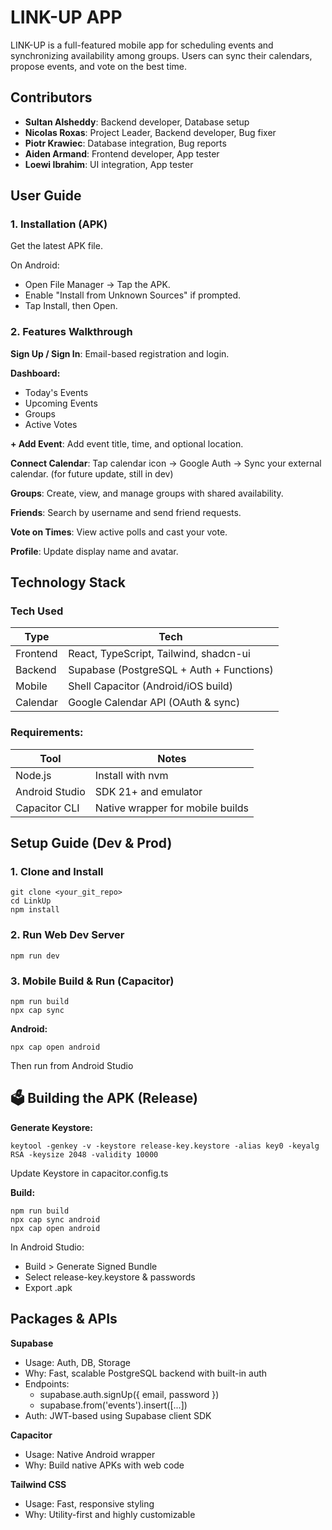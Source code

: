 
# LINK-UP APP
LINK-UP is a full-featured mobile app for scheduling events and synchronizing availability among groups. Users can sync their calendars, propose events, and vote on the best time.

## Contributors
- **Sultan Alsheddy**: Backend developer, Database setup
- **Nicolas Roxas**: Project Leader, Backend developer, Bug fixer
- **Piotr Krawiec**: Database integration, Bug reports
- **Aiden Armand**: Frontend developer, App tester
- **Loewi Ibrahim**: UI integration, App tester

## User Guide
### 1.  Installation (APK)
Get the latest APK file.

On Android:
- Open File Manager → Tap the APK.
- Enable "Install from Unknown Sources" if prompted.
- Tap Install, then Open.

### 2.  Features Walkthrough
**Sign Up / Sign In**: Email-based registration and login.

**Dashboard:**
- Today's Events
- Upcoming Events
- Groups
- Active Votes

**+ Add Event**: Add event title, time, and optional location.

**Connect Calendar**: Tap calendar icon → Google Auth → Sync your external calendar. (for future update, still in dev)

**Groups**: Create, view, and manage groups with shared availability.

**Friends**: Search by username and send friend requests.

**Vote on Times**: View active polls and cast your vote.

**Profile**: Update display name and avatar.

## Technology Stack
### Tech Used 
| Type | Tech |
|------|------|
| Frontend | React, TypeScript, Tailwind, shadcn-ui |
| Backend | Supabase (PostgreSQL + Auth + Functions) |
| Mobile | Shell Capacitor (Android/iOS build) |
| Calendar | Google Calendar API (OAuth & sync) |

### Requirements:
| Tool | Notes |
|------|-------|
| Node.js | Install with nvm |
| Android Studio | SDK 21+ and emulator |
| Capacitor CLI | Native wrapper for mobile builds |

## Setup Guide (Dev & Prod)
### 1.  Clone and Install
```
git clone <your_git_repo>
cd LinkUp
npm install
```

### 2.  Run Web Dev Server
```
npm run dev
```

### 3.  Mobile Build & Run (Capacitor)
```
npm run build
npx cap sync
```

**Android:**
```
npx cap open android
```
Then run from Android Studio

## 🗳️ Building the APK (Release)
**Generate Keystore:**
```
keytool -genkey -v -keystore release-key.keystore -alias key0 -keyalg RSA -keysize 2048 -validity 10000
```
Update Keystore in capacitor.config.ts

**Build:**
```
npm run build
npx cap sync android
npx cap open android
```

In Android Studio:
- Build > Generate Signed Bundle
- Select release-key.keystore & passwords
- Export .apk

## Packages & APIs

**Supabase**
- Usage: Auth, DB, Storage
- Why: Fast, scalable PostgreSQL backend with built-in auth
- Endpoints:
  - supabase.auth.signUp({ email, password })
  - supabase.from('events').insert([...])
- Auth: JWT-based using Supabase client SDK

**Capacitor**
- Usage: Native Android wrapper
- Why: Build native APKs with web code

**Tailwind CSS**
- Usage: Fast, responsive styling
- Why: Utility-first and highly customizable
